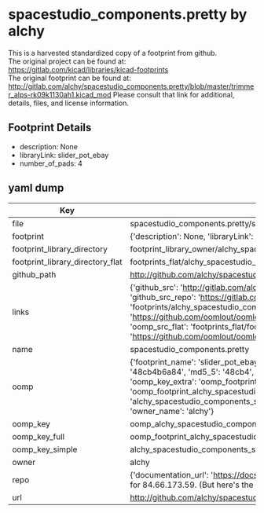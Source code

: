 # spacestudio_components.pretty by alchy  
This is a harvested standardized copy of a footprint from github.  
The original project can be found at:  
https://gitlab.com/kicad/libraries/kicad-footprints  
The original footprint can be found at:
http://gitlab.com/alchy/spacestudio_components.pretty/blob/master/trimmer_alps-rk09k1130ah1.kicad_mod
Please consult that link for additional, details, files, and license information.  
## Footprint Details
* description: None  
* libraryLink: slider_pot_ebay  
* number_of_pads: 4  
## yaml dump  
| Key | Value |  
| --- | --- |  
| file | spacestudio_components.pretty/slider_pot_ebay.kicad_mod |  
| footprint | {'description': None, 'libraryLink': 'slider_pot_ebay', 'number_of_pads': 4} |  
| footprint_library_directory | footprint_library_owner/alchy_spacestudio_components.pretty |  
| footprint_library_directory_flat | footprints_flat/alchy_spacestudio_components_slider_pot_ebay/working |  
| github_path | http://github.com/alchy/spacestudio_components.pretty/blob/master/slider_pot_ebay.kicad_mod |  
| links | {'github_src': 'http://gitlab.com/alchy/spacestudio_components.pretty/blob/master/trimmer_alps-rk09k1130ah1.kicad_mod', 'github_src_repo': 'https://gitlab.com/kicad/libraries/kicad-footprints', 'oomp_bot': 'footprints/alchy_spacestudio_components_slider_pot_ebay/working', 'oomp_bot_github': 'https://github.com/oomlout/oomlout_oomp_footprint_bot/tree/main/footprints/alchy_spacestudio_components_slider_pot_ebay/working', 'oomp_src_flat': 'footprints_flat/footprints_flat/alchy_spacestudio_components_slider_pot_ebay/working', 'oomp_src_flat_github': 'https://github.com/oomlout/oomlout_oomp_footprint_src/tree/main/footprints_flat/alchy_spacestudio_components_slider_pot_ebay/working'} |  
| name | spacestudio_components.pretty |  
| oomp | {'footprint_name': 'slider_pot_ebay', 'library_name': 'spacestudio_components', 'md5': '48cb4b6a84a27d553deeec720a04f644', 'md5_10': '48cb4b6a84', 'md5_5': '48cb4', 'md5_6': '48cb4b', 'oomp_key': 'oomp_alchy_spacestudio_components_slider_pot_ebay', 'oomp_key_extra': 'oomp_footprint_alchy_spacestudio_components_slider_pot_ebay', 'oomp_key_full': 'oomp_footprint_alchy_spacestudio_components_slider_pot_ebay_48cb4b', 'oomp_key_simple': 'alchy_spacestudio_components_slider_pot_ebay', 'original_filename': 'spacestudio_components.pretty/slider_pot_ebay.kicad_mod', 'owner_name': 'alchy'} |  
| oomp_key | oomp_alchy_spacestudio_components_slider_pot_ebay |  
| oomp_key_full | oomp_footprint_alchy_spacestudio_components_slider_pot_ebay |  
| oomp_key_simple | alchy_spacestudio_components_slider_pot_ebay |  
| owner | alchy |  
| repo | {'documentation_url': 'https://docs.github.com/rest/overview/resources-in-the-rest-api#rate-limiting', 'message': "API rate limit exceeded for 84.66.173.59. (But here's the good news: Authenticated requests get a higher rate limit. Check out the documentation for more details.)"} |  
| url | http://github.com/alchy/spacestudio_components.pretty |  

